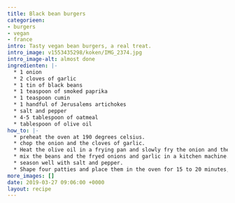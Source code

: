 ```yaml
---
title: Black bean burgers
categorieen:
- burgers
- vegan
- france
intro: Tasty vegan bean burgers, a real treat.
intro_image: v1553435298/koken/IMG_2374.jpg
intro_image-alt: almost done
ingredienten: |-
  * 1 onion
  * 2 cloves of garlic
  * 1 tin of black beans
  * 1 teaspoon of smoked paprika
  * 1 teaspoon cumin
  * 1 handful of Jerusalems artichokes
  * salt and pepper
  * 4-5 tablespoon of oatmeal
  * tablespoon of olive oil
how_to: |-
  * preheat the oven at 190 degrees celsius.
  * chop the onion and the cloves of garlic.
  * Heat the olive oil in a frying pan and slowly fry the onion and the garlic for 3 to 4 minutes
  * mix the beans and the fryed onions and garlic in a kitchen machine. Add the smoked paprika and all the other ingredients. mix slowly to get a firm but coarse mixture.
  * season well with salt and pepper.
  * Shape four patties and place them in the oven for 15 to 20 minutes, turning them halfway.
more_images: []
date: 2019-03-27 09:06:00 +0000
layout: recipe
---
```

